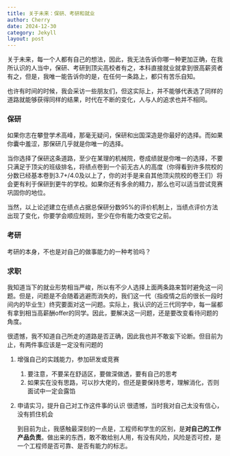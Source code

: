 ```yaml
---
title: 关于未来：保研、考研和就业
author: Cherry
date: 2024-12-30
category: Jekyll
layout: post
---
```


关于未来，每一个人都有自己的想法，因此，我无法告诉你哪一种更加正确，在我所认识的人当中，保研、考研到顶尖高校者有之，本科直接就业就拿到很高薪资者有之，但是，我唯一能告诉你的是，在任何一条路上，都只有苦乐自知。

也许有时间的时候，我会采访一些朋友们，但这实际上，并不能够代表选了同样的道路就能够获得同样的结果，时代在不断的变化，人与人的追求也并不相同。

### 保研

如果你志在攀登学术高峰，那毫无疑问，保研和出国深造是你最好的选择。而如果你囊中羞涩，那保研几乎就是你唯一的选择。

当你选择了保研这条道路，至少在某理的机械院，卷成绩就是你唯一的选择，不要只满足于顶尖的班级排名，将绩点卷到一个前无古人的高度（你得看到许多院校的分数已经基本卷到3.7+/4.0及以上了，你的对手是来自其他顶尖院校的卷王们）将会更有利于保研到更牛的学校。如果你还有多余的精力，那么也可以适当尝试竞赛巩固你的地位。

当然，以上论述建立在绩点占据总保研分数95%的评价机制上，当绩点评价方法出现了变化，你要学会顺应规则，至少在你有能力改变它之前。

### 考研

考研的本身，不也是对自己的做事能力的一种考验吗？

### 求职
我知道当下的就业形势相当严峻，所以有不少人选择上面两条路来暂时避免这一问题。但是，问题是不会随着逃避而消失的，我们这一代（指疫情之后的很长一段时间内的毕业生）终究要面对这一问题。实际上，我认识的近三代同学中，每一届都有拿到相当高薪酬offer的同学。因此，要解决这一问题，还是要改变看待问题的角度。

很遗憾，我不知道自己所走的道路是否正确，因此我也并不敢妄下论断。但目前为止，有两件事应该是一定没有问题的
1. 增强自己的实践能力，参加研发或竞赛
   1. 要注意，不要呆在舒适区，要做深做透，要有自己的思考
   2. 如果实在没有思路，可以抄大佬的，但还是要保持思考，理解消化，否则面试中一定会露馅
2. 申请实习，提升自己对工作这件事的认识
    很遗憾，当时我对自己太没有信心，没有抓住机会

    到目前为止，我感触最深刻的一点是，工程师和学生的区别，是**对自己的工作产品负责**。做出来的东西，敢不敢给别人用，有没有风险，风险是否可控，是一个工程师是否可靠、是否有能力的标志。


